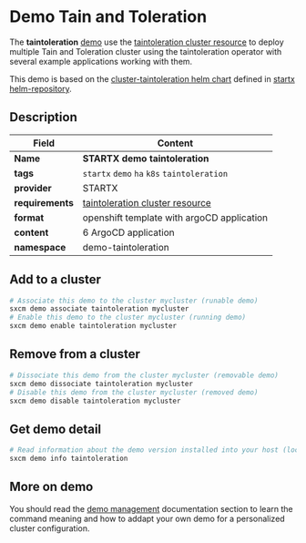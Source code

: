 # Demo Tain and Toleration

The **taintoleration** [demo](../../5-demos) use the [taintoleration cluster resource](../../resources/taintoleration) to deploy multiple Tain and Toleration cluster using the taintoleration operator with several example applications working with them.

This demo is based on the [cluster-taintoleration helm chart](https://helm-repository.readthedocs.io/en/latest/charts/cluster-taintoleration) defined in [startx helm-repository](https://helm-repository.readthedocs.io).

## Description

| Field            | Content                                                           |
| ---------------- | ----------------------------------------------------------------- |
| **Name**         | **STARTX demo taintoleration**                                    |
| **tags**         | `startx` `demo` `ha` `k8s` `taintoleration`                       |
| **provider**     | STARTX                                                            |
| **requirements** | [taintoleration cluster resource](../../resources/taintoleration) |
| **format**       | openshift template with argoCD application                        |
| **content**      | 6 ArgoCD application                                              |
| **namespace**    | demo-taintoleration                                               |

## Add to a cluster

```bash
# Associate this demo to the cluster mycluster (runable demo)
sxcm demo associate taintoleration mycluster
# Enable this demo to the cluster mycluster (running demo)
sxcm demo enable taintoleration mycluster
```

## Remove from a cluster

```bash
# Dissociate this demo from the cluster mycluster (removable demo)
sxcm demo dissociate taintoleration mycluster
# Disable this demo from the cluster mycluster (removed demo)
sxcm demo disable taintoleration mycluster
```

## Get demo detail

```bash
# Read information about the demo version installed into your host (local)
sxcm demo info taintoleration
```

## More on demo

You should read the [demo management](../../5-demos) documentation section to learn the command
meaning and how to addapt your own demo for a personalized cluster configuration.

